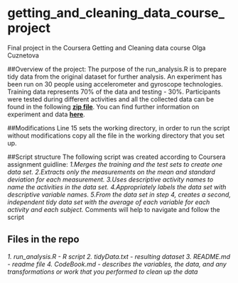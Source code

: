 # getting_and_cleaning_data_course_project
Final project in the Coursera Getting and Cleaning data course
Olga Cuznetova



##Overview of the project: 
The purpose of the run_analysis.R is to prepare tidy data from the original dataset for further analysis. An experiment has been run on 30 people using  accelerometer and gyroscope technologies. Training data represents 70% of the data and testing - 30%. Participants were tested during different activities and all the collected data can be found in the following **[zip file](https://d396qusza40orc.cloudfront.net/getdata%2Fprojectfiles%2FUCI%20HAR%20Dataset.zip)**. 
You can find further information on experiment and data **[here](http://archive.ics.uci.edu/ml/datasets/Human+Activity+Recognition+Using+Smartphones)**. 

##Modifications
Line 15 sets the working directory, in order to run the script without modifications copy all the file in the working directory that you set up. 

##Script structure
The following script was created according to Coursera assignment guidline:
    *1.Merges the training and the test sets to create one data set.*
    *2.Extracts only the measurements on the mean and standard deviation for each measurement.* 
    *3.Uses descriptive activity names to name the activities in the data set.*
    *4.Appropriately labels the data set with descriptive variable names.* 
    *5.From the data set in step 4, creates a second, independent tidy data set with the average of each variable for each activity and each subject.*
Comments will help to navigate and follow the script

## Files in the repo
  *1. run_analysis.R - R script*
  *2. tidyData.txt - resulting dataset*
  *3. README.md - readme file*
  *4. CodeBook.md - describes the variables, the data, and any transformations or work that you performed to clean up the data*

